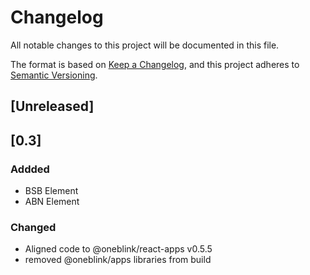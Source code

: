 # Changelog

All notable changes to this project will be documented in this file.

The format is based on [Keep a Changelog](https://keepachangelog.com/en/1.0.0/),
and this project adheres to [Semantic Versioning](https://semver.org/spec/v2.0.0.html).

## [Unreleased]

## [0.3]

### Addded

- BSB Element
- ABN Element

### Changed

- Aligned code to @oneblink/react-apps v0.5.5
- removed @oneblink/apps libraries from build